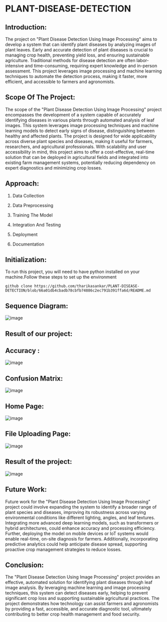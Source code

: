 # PLANT-DISEASE-DETECTION
## Introduction:
The project on "Plant Disease Detection Using Image Processing" aims to develop a system that can identify plant diseases by analyzing images of plant leaves. Early and accurate detection of plant diseases is crucial to managing crop health, preventing yield loss, and ensuring sustainable agriculture. Traditional methods for disease detection are often labor-intensive and time-consuming, requiring expert knowledge and in-person assessment. This project leverages image processing and machine learning techniques to automate the detection process, making it faster, more efficient, and accessible to farmers and agronomists.

## Scope Of The Project:
The scope of the "Plant Disease Detection Using Image Processing" project encompasses the development of a system capable of accurately identifying diseases in various plants through automated analysis of leaf images. This system leverages image processing techniques and machine learning models to detect early signs of disease, distinguishing between healthy and affected plants. The project is designed for wide applicability across diverse plant species and diseases, making it useful for farmers, researchers, and agricultural professionals. With scalability and user accessibility in mind, this project aims to offer a cost-effective, real-time solution that can be deployed in agricultural fields and integrated into existing farm management systems, potentially reducing dependency on expert diagnostics and minimizing crop losses.

## Approach:
1.  Data Collection
   
2.  Data Preprocessing
    
3.  Training The Model
  
4.  Integration And Testing
  
5.  Deployment
  
6.  Documentation

## Initialization:
To run this project, you will need to have python installed on your machine.Follow these steps to set up the environment
```
github clone https://github.com/tharikasankar/PLANT-DISEASE-DETECTION/blob/66a01db4cbadb78cbfb74886c2ec791b391ffa6d/README.md
```
## Sequence Diagram:
![image](https://github.com/user-attachments/assets/ef6ecf15-f9c9-4fb3-90d9-73c11229d5d9)

## Result of our project:
## Accuracy :
![image](https://github.com/user-attachments/assets/37b46a75-ea00-48fa-9877-f49ed019df53)
## Confusion Matrix:
![image](https://github.com/user-attachments/assets/65137a46-a8ac-4475-9a22-ecdc335e0739)
## Home Page:
![image](https://github.com/user-attachments/assets/74bfa766-5ed7-48cc-9c62-73ab68a9136e)
## File Uploading Page:
![image](https://github.com/user-attachments/assets/f877c009-e651-4a8d-aaf2-a2d045a8fd16)


## Result of the project:
![image](https://github.com/user-attachments/assets/871518f0-631f-470d-8136-945a51a6dec5)


## Future Work:
Future work for the "Plant Disease Detection Using Image Processing" project could involve expanding the system to identify a broader range of plant species and diseases, improving its robustness across varying environmental conditions like different lighting, angles, and leaf textures. Integrating more advanced deep learning models, such as transformers or hybrid architectures, could enhance accuracy and processing efficiency. Further, deploying the model on mobile devices or IoT systems would enable real-time, on-site diagnosis for farmers. Additionally, incorporating predictive analytics could help anticipate disease spread, supporting proactive crop management strategies to reduce losses.

## Conclusion:
The "Plant Disease Detection Using Image Processing" project provides an effective, automated solution for identifying plant diseases through leaf image analysis. By leveraging machine learning and image processing techniques, this system can detect diseases early, helping to prevent significant crop loss and supporting sustainable agricultural practices. The project demonstrates how technology can assist farmers and agronomists by providing a fast, accessible, and accurate diagnostic tool, ultimately contributing to better crop health management and food security.






